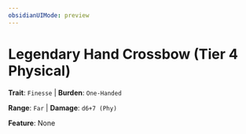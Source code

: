 ```yaml
---
obsidianUIMode: preview
---
```

# Legendary Hand Crossbow (Tier 4 Physical)

**Trait**: `Finesse` | **Burden**: `One-Handed`

**Range**: `Far` | **Damage**: `d6+7 (Phy)`

**Feature**: None
